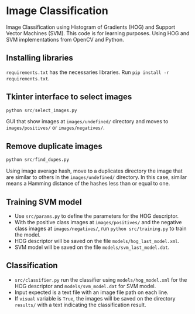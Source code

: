 # Image Classification

Image Classification using Histogram of Gradients (HOG) and Support Vector 
Machines (SVM). This code is for learning purposes. Using HOG and SVM 
implementations from OpenCV and Python.

## Installing libraries

`requirements.txt` has the necessaries libraries. 
Run `pip install -r requirements.txt`.

## Tkinter interface to select images

```python
python src/select_images.py
```
GUI that show images at `images/undefined/` directory and moves to 
`images/positives/` or `images/negatives/`.

## Remove duplicate images

```python
python src/find_dupes.py
```

Using image average hash, move to a duplicates directory the image that are
similar to others in the `images/undefined/` directory. In this case, similar
means a Hamming distance of the hashes less than or equal to one.

## Training SVM model

- Use `src/params.py` to define the parameters for the HOG descriptor.
- With the positive class images at `images/positives/` and the negative class
images at `images/negatives/`, run `python src/training.py` to train the model.
- HOG descriptor will be saved on the file `models/hog_last_model.xml`.
- SVM model will be saved on the file `models/svm_last_model.dat`.

## Classification

- `src/classifier.py` run the classifier using `models/hog_model.xml` for the
HOG descriptor and `models/svm_model.dat` for SVM model.
- Input expected is a text file with an image file path on each line.
- If `visual` variable is `True`, the images will be saved on the directory
`results/` with a text indicating the classification result.

